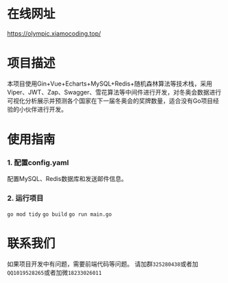 # 在线网址
https://olympic.xiamocoding.top/
# 项目描述
本项目使用Gin+Vue+Echarts+MySQL+Redis+随机森林算法等技术栈，采用Viper、JWT、Zap、Swagger、雪花算法等中间件进行开发，对冬奥会数据进行可视化分析展示并预测各个国家在下一届冬奥会的奖牌数量，适合没有Go项目经验的小伙伴进行开发。
# 使用指南
### 1. 配置config.yaml
配置MySQL、Redis数据库和发送邮件信息。
### 2. 运行项目
`go mod tidy`
`go build`
`go run main.go`
# 联系我们
如果项目开发中有问题，需要前端代码等问题。
请加群`325280438`或者加`QQ1019528265`或者加微`18233026011`
